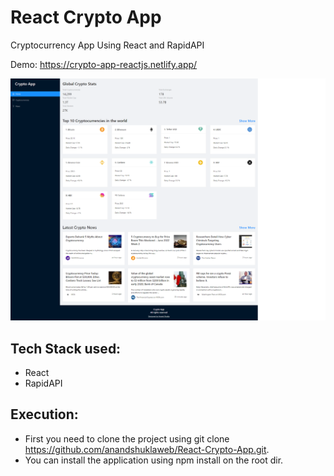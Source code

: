 # React Crypto App
Cryptocurrency App Using React and RapidAPI

Demo: https://crypto-app-reactjs.netlify.app/


![image](https://github.com/anandshuklaweb/React-Crypto-App/blob/main/react-crypto-app.png?raw=true)


## Tech Stack used: 
- React
- RapidAPI


## Execution:
- First you need to clone the project using git clone https://github.com/anandshuklaweb/React-Crypto-App.git.
- You can install the application using npm install on the root dir.
